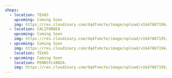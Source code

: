 ```yaml
---
shops:
  - location: TEXAS
    upcoming: Coming Soon
    img: https://res.cloudinary.com/dq4fvmcte/image/upload/v1647867196/Madison%20Brown/nature_gfdcbv.png
  - location: CALIFORNIA
    upcoming: Coming Soon
    img: https://res.cloudinary.com/dq4fvmcte/image/upload/v1647867195/Madison%20Brown/doctors_y0aziq.png
  - upcoming: Coming Soon
    img: https://res.cloudinary.com/dq4fvmcte/image/upload/v1647867194/Madison%20Brown/red_cross_tm1qgj.png
    location: TEXAS
  - upcoming: Coming Soon
    location: PENNSYLVANIA.
    img: https://res.cloudinary.com/dq4fvmcte/image/upload/v1647867195/Madison%20Brown/doctors_y0aziq.png
---
```

